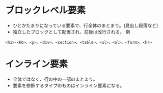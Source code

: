 # ブロックレベル要素
- ひとかたまりになっている要素で、行全体のまとまり。(見出し段落など)
-  独立したブロックとして配置され、前後は改行される。
  例
 ```
<h1>-<h6>、<p>、<div>、<section>、<table>、<ul>、<ol>、<form>、<hr>
 ```
# インライン要素
- 全体ではなく、行の中の一部のまとまり。
- 要素を修飾するタイプのものはインライン要素になる。



